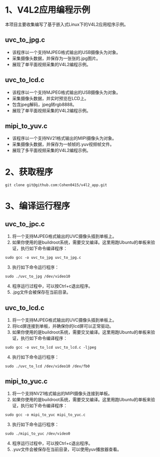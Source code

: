 # 1、V4L2应用编程示例
本项目主要收集编写了基于嵌入式Linux下的V4L2应用程序示例。

## uvc_to_jpg.c
* 该程序以一个支持MJPEG格式输出的USB摄像头为对象。
* 采集摄像头数据，并保存为一张张的.jpg图片。
* 展现了单平面视频采集的V4L2编程示例。

## uvc_to_lcd.c
* 该程序以一个支持MJPEG格式输出的USB摄像头为对象。
* 采集摄像头数据，并实时预览在LCD上。
* 包含jpeg解码，jpeg转rgb8888。
* 展现了单平面视频采集的V4L2编程示例。

## mipi_to_yuv.c
* 该程序以一个支持NV21格式输出的MIPI摄像头为对象。
* 采集摄像头数据，并保存为一帧帧的.yuv视频帧文件。
* 展现了多平面视频采集的V4L2编程示例。

# 2、获取程序
```shell
git clone git@github.com:Cohen0415/v4l2_app.git
```

# 3、编译运行程序
## uvc_to_jpc.c
1. 将一个支持MJPEG格式输出的UVC摄像头插到单板上。
2. 如果你使用的是buildroot系统，需要交叉编译。这里用跑Ubuntu的单板来验证，执行如下命令编译程序：
```shell
sudo gcc -o uvc_to_jpg uvc_to_jpg.c
```
3. 执行如下命令运行程序：
```shell
sudo ./uvc_to_jpg /dev/video10
```
4. 程序运行过程中，可以按Ctrl+c退出程序。
5. .jpg文件会被保存在当前目录。

## uvc_to_lcd.c
1. 将一个支持MJPEG格式输出的UVC摄像头插到单板上。
2. 将lcd屏连接到单板，并确保你的lcd屏可以正常驱动。
3. 如果你使用的是buildroot系统，需要交叉编译。这里用跑Ubuntu的单板来验证，执行如下命令编译程序：
```shell
sudo gcc -o uvc_to_lcd uvc_to_lcd.c -ljpeg
```
4. 执行如下命令运行程序：
```shell
sudo ./uvc_to_lcd /dev/video10 /dev/fb0
```

## mipi_to_yuc.c
1. 将一个支持NV21格式输出的MIPI摄像头连接到单板。
2. 如果你使用的是buildroot系统，需要交叉编译。这里用跑Ubuntu的单板来验证，执行如下命令编译程序：
```shell
sudo gcc -o mipi_to_yuc mipi_to_yuc.c
```
3. 执行如下命令运行程序：
```shell
sudo ./mipi_to_yuc /dev/video0
```
4. 程序运行过程中，可以按Ctrl+c退出程序。
5. .yuv文件会被保存在当前目录，可以使用yuv播放器查看。
